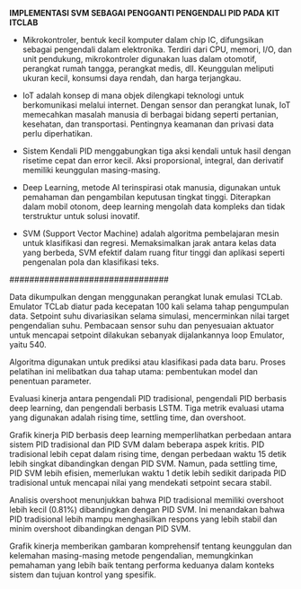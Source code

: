 <b> IMPLEMENTASI SVM SEBAGAI PENGGANTI PENGENDALI PID PADA KIT ITCLAB </b>

- Mikrokontroler, bentuk kecil komputer dalam chip IC, difungsikan sebagai pengendali dalam elektronika. Terdiri dari CPU, memori, I/O, dan unit pendukung, mikrokontroler digunakan luas dalam otomotif, perangkat rumah tangga, perangkat medis, dll. Keunggulan meliputi ukuran kecil, konsumsi daya rendah, dan harga terjangkau.

- IoT adalah konsep di mana objek dilengkapi teknologi untuk berkomunikasi melalui internet. Dengan sensor dan perangkat lunak, IoT memecahkan masalah manusia di berbagai bidang seperti pertanian, kesehatan, dan transportasi. Pentingnya keamanan dan privasi data perlu diperhatikan.

- Sistem Kendali PID menggabungkan tiga aksi kendali untuk hasil dengan risetime cepat dan error kecil. Aksi proporsional, integral, dan derivatif memiliki keunggulan masing-masing.

- Deep Learning, metode AI terinspirasi otak manusia, digunakan untuk pemahaman dan pengambilan keputusan tingkat tinggi. Diterapkan dalam mobil otonom, deep learning mengolah data kompleks dan tidak terstruktur untuk solusi inovatif.

- SVM (Support Vector Machine) adalah algoritma pembelajaran mesin untuk klasifikasi dan regresi. Memaksimalkan jarak antara kelas data yang berbeda, SVM efektif dalam ruang fitur tinggi dan aplikasi seperti pengenalan pola dan klasifikasi teks.


################################

Data dikumpulkan dengan menggunakan perangkat lunak emulasi TCLab. Emulator TCLab diatur pada kecepatan 100 kali selama tahap pengumpulan data. Setpoint suhu divariasikan selama simulasi, mencerminkan nilai target pengendalian suhu. Pembacaan sensor suhu dan penyesuaian aktuator untuk mencapai setpoint dilakukan sebanyak dijalankannya loop Emulator, yaitu 540.

Algoritma digunakan untuk prediksi atau klasifikasi pada data baru. Proses pelatihan ini melibatkan dua tahap utama: pembentukan model dan penentuan parameter.

Evaluasi kinerja antara pengendali PID tradisional, pengendali PID berbasis deep learning, dan pengendali berbasis LSTM. Tiga metrik evaluasi utama yang digunakan adalah rising time, settling time, dan overshoot.

Grafik kinerja PID berbasis deep learning memperlihatkan perbedaan antara sistem PID tradisional dan PID SVM dalam beberapa aspek kritis. PID tradisional lebih cepat dalam rising time, dengan perbedaan waktu 15 detik lebih singkat dibandingkan dengan PID SVM. Namun, pada settling time, PID SVM lebih efisien, memerlukan waktu 1 detik lebih sedikit daripada PID tradisional untuk mencapai nilai yang mendekati setpoint secara stabil.

Analisis overshoot menunjukkan bahwa PID tradisional memiliki overshoot lebih kecil (0.81%) dibandingkan dengan PID SVM. Ini menandakan bahwa PID tradisional lebih mampu menghasilkan respons yang lebih stabil dan minim overshoot dibandingkan dengan PID SVM.

Grafik kinerja memberikan gambaran komprehensif tentang keunggulan dan kelemahan masing-masing metode pengendalian, memungkinkan pemahaman yang lebih baik tentang performa keduanya dalam konteks sistem dan tujuan kontrol yang spesifik.

